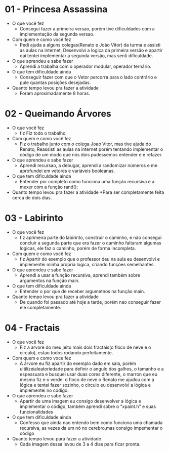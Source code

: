 # 01 - Princesa Assassina

* O que você fez
  * Consegui fazer a primeira versao, porém tive dificuldades com a implementação da segunda versao.
* Com quem e como você fez
  * Pedi ajuda a alguns colegas(Renato e João Vitor) da turma e assisti as aulas na internet, Desenvolvi a logica da primeira versão e apartir daí tentei implementar a segunda versão, mas senti dificuldade.
* O que aprendeu e sabe fazer
  * Aprendi a trabalha com o operador modular, operador ternário.
* O que tem dificuldade ainda
  * Conseguir fazer com que o Vetor percorra para o lado contrário e pule quantas posições desejadas.
* Quanto tempo levou pra fazer a atividade
  * Foram aproximadamente 8 horas.

# 02 - Queimando Árvores

* O que você fez
  * fiz Fiz todo o trabalho.
* Com quem e como você fez
  * Fiz o trabalho junto com o colega Joao Vitor, mas tive ajuda do Renato, Reassisti as aulas na internet porém tentando implementar o código de um modo que nós dois pudessemos entender e e refazer. 
* O que aprendeu e sabe fazer
  * Aprendi recursao, a debugar, aprendi a randomizar números e me aprofundei em vetores e variáveis booleanas.
* O que tem dificuldade ainda
  * Entender por completo como funciona uma função recursiva e a mexer com a função rand();
* Quanto tempo levou pra fazer a atividade
  *Para ser completamente feita cerca de dois dias.
# 03 - Labirinto

* O que você fez
  * fiz aprimeira parte do labirinto, construir o caminho, e não consegui concluir a segunda parte que era fazer o caminho faltaram algumas logicas, ele faz o caminho, porém de forma incompleta.
* Com quem e como você fez
  * fiz Apartir do exemplo que o professor deu na aula eu desenvolvi e implementei minha propria logica, criando funções semelhantes.
* O que aprendeu e sabe fazer
  * Aprendi a usar a função recursiva, aprendi também sobre argumentos na função main.
* O que tem dificuldade ainda
  * Entender o por que de receber argumetnos na função main.
* Quanto tempo levou pra fazer a atividade
  * De quando foi passado até hoje a tarde, porém nao conseguir fazer ele completamente.
# 04 - Fractais

* O que você fez
  * Fiz a arvore do meu jeito mais dois fractais(o floco de neve e o circulo), estao todos rodando perfeitamente.
* Com quem e como voce fez
  * A árvore eu fiz apartir do exemplo dado em sala, porém ultilizeialeatoriedade para definir o angulo dos galhos, o tamanho e a espessuara e busquei usar duas cores diferente, o marron que eu mesmo fiz e o verde. o floco de neve o Renato me ajudou com a lógica e tentei fazer sozinho, o circulo eu desenvolvi a lógica e implementei no código.
* O que aprendeu e sabe fazer
  * Apartir de uma imagem eu consigo desenvolver a lógica e implementar o código, também aprendi sobre o "xpaint.h" e suas 
funcionalidades
* O que tem dificuldade ainda
  * Confesso que ainda nao entendo bem como funciona uma chamada recursiva, as vezes da um nó no cerebro,mas consigo impementar o código
* Quanto tempo levou para fazer a atividade
  * Cada imagem dessa levou de 3 a 4 dias para ficar pronta.
